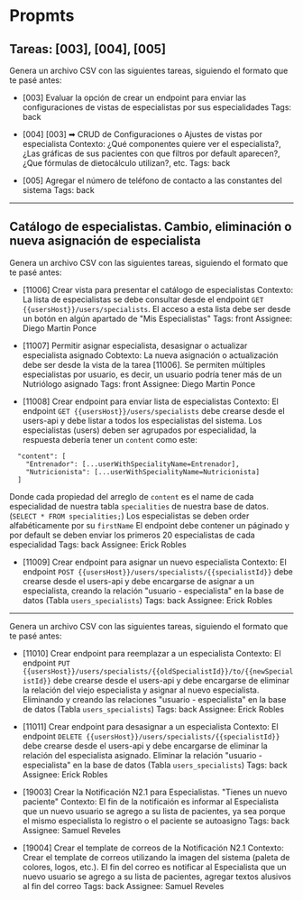 # Propmts

## Tareas: [003], [004], [005] 

Genera un archivo CSV con las siguientes tareas, siguiendo el formato que te pasé antes:

- [003] Evaluar la opción de crear un endpoint para enviar las configuraciones de vistas de especialistas por sus especialidades
Tags: back

- [004] [003] ➡ CRUD de Configuraciones o Ajustes de vistas por especialista 
Contexto: ¿Qué componentes quiere ver el especialista?, ¿Las gráficas de sus pacientes con que filtros por default aparecen?, ¿Que fórmulas de dietocálculo utilizan?, etc.
Tags: back

- [005] Agregar el número de teléfono de contacto a las constantes del sistema
Tags: back

--- 

## Catálogo de especialistas. Cambio, eliminación o nueva asignación de especialista

Genera un archivo CSV con las siguientes tareas, siguiendo el formato que te pasé antes:

- [11006] Crear vista para presentar el catálogo de especialistas
Contexto: La lista de especialistas se debe consultar desde el endpoint ```GET {{usersHost}}/users/specialists```. 
El acceso a esta lista debe ser desde un botón en algún apartado de "Mis Especialistas"
Tags: front
Assignee: Diego Martin Ponce

- [11007] Permitir asignar especialista, desasignar o actualizar especialista asignado
Cobtexto: La nueva asignación o actualización debe ser desde la vista de la tarea [11006]. Se permiten múltiples especialistas por usuario, es decir, un usuario podría tener más de un Nutriólogo asignado
Tags: front
Assignee: Diego Martin Ponce

- [11008] Crear endpoint para enviar lista de especialistas
Contexto: El endpoint ```GET {{usersHost}}/users/specialists``` debe crearse desde el users-api y debe listar a todos los especialistas del sistema.
Los especialistas (users) deben ser agrupados por especialidad, la respuesta debería tener un ```content``` como este: 
```
  "content": [
    "Entrenador": [...userWithSpecialityName=Entrenador],
    "Nutricionista": [...userWithSpecialityName=Nutricionista]
  ]
``` 
Donde cada propiedad del arreglo de ```content``` es el name de cada especialidad de nuestra tabla ```specialities``` de nuestra base de datos. (```SELECT * FROM specialities;```)
Los especialistas se deben order alfabéticamente por su ```firstName```
El endpoint debe contener un páginado y por default se deben enviar los primeros 20 especialistas de cada especialidad
Tags: back
Assignee: Erick Robles

- [11009] Crear endpoint para asignar un nuevo especialista
Contexto: El endpoint ```POST {{usersHost}}/users/specialists/{{specialistId}}``` debe crearse desde el users-api y debe encargarse de asignar a un especialista, creando la relación "usuario - especialista" en la base de datos (Tabla ```users_specialists```)
Tags: back
Assignee: Erick Robles

--- 

Genera un archivo CSV con las siguientes tareas, siguiendo el formato que te pasé antes:

- [11010] Crear endpoint para reemplazar a un especialista
Contexto: El endpoint ```PUT {{usersHost}}/users/specialists/{{oldSpecialistId}}/to/{{newSpecialistId}}``` debe crearse desde el users-api y debe encargarse de eliminar la relación del viejo especialista y asignar al nuevo especialista.
Eliminando y creando las relaciones "usuario - especialista" en la base de datos (Tabla ```users_specialists```)
Tags: back
Assignee: Erick Robles

- [11011] Crear endpoint para desasignar a un especialista
Contexto: El endpoint ```DELETE {{usersHost}}/users/specialists/{{specialistId}}``` debe crearse desde el users-api y debe encargarse de eliminar la relación del especialista asignado.
Eliminar la relación "usuario - especialista" en la base de datos (Tabla ```users_specialists```)
Tags: back
Assignee: Erick Robles

- [19003] Crear la Notificación N2.1 para Especialistas. "Tienes un nuevo paciente"
Contexto: El fin de la notificaión es informar al Especialista que un nuevo usuario se agrego a su lista de pacientes, ya sea porque el mismo especialista lo registro o el paciente se autoasigno
Tags: back
Assignee: Samuel Reveles

- [19004] Crear el template de correos de la Notificación N2.1
Contexto: Crear el template de correos utilizando la imagen del sistema (paleta de colores, logos, etc.). El fin del correo es notificar al Especialista que un nuevo usuario se agrego a su lista de pacientes, agregar textos alusivos al fin del correo
Tags: back
Assignee: Samuel Reveles
